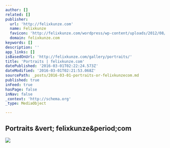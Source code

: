 ```yaml
---
author: []
related: []
publisher:
  url: 'http://felixkunze.com'
  name: Felixkunze
  favicon: 'http://felixkunze.com/wordpress/wp-content/uploads/2012/08/Felix-Box-300x214.png'
  domain: felixkunze.com
keywords: []
description: ''
app_links: []
isBasedOnUrl: 'http://felixkunze.com/gallery/portraits/'
title: 'Portraits | felixkunze.com'
datePublished: '2016-03-01T02:22:24.573Z'
dateModified: '2016-03-01T02:21:53.068Z'
sourcePath: _posts/2016-03-01-portraits-or-felixkunzecom.md
published: true
inFeed: true
hasPage: false
inNav: false
_context: 'http://schema.org'
_type: MediaObject

---
```

<article style=""><h1>Portraits &amp;vert; felixkunze&amp;period;com</h1><img src="http://felixkunze.com/wordpress/wp-content/uploads/2012/10/04-_FKP0694-final-150x150.jpg" /></article>